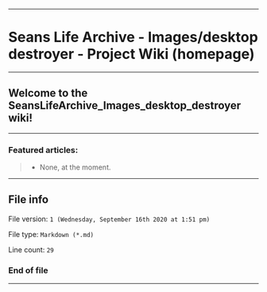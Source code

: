 
***

# Seans Life Archive - Images/desktop destroyer - Project Wiki (homepage)

***

## Welcome to the SeansLifeArchive_Images_desktop_destroyer wiki!

***

### Featured articles:

> * None, at the moment.

***

## File info

File version: `1 (Wednesday, September 16th 2020 at 1:51 pm)`

File type: `Markdown (*.md)`

Line count: `29`

### End of file

***
